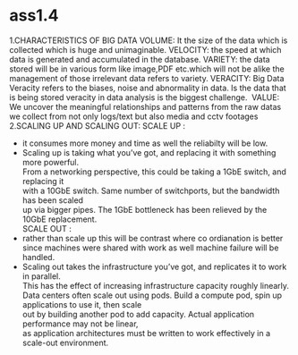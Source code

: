 # ass1.4
1.CHARACTERISTICS OF BIG DATA
VOLUME:
It the size of the data which is collected which is huge and unimaginable.
VELOCITY:
the speed at which data is generated and accumulated in the database.
VARIETY:
the data stored will be in various form like image,PDF etc.which will not be alike the 
management of those irrelevant data refers to variety.
VERACITY:
Big Data Veracity refers to the biases, noise and abnormality in data. Is the data that is being stored
veracity in data analysis is the biggest challenge. 
VALUE: 
 We uncover the meaningful relationships and patterns from the raw datas we collect from not only logs/text but also media
 and cctv footages
 2.SCALING UP AND SCALING OUT:
 SCALE UP :   
- it consumes more money and time as well the reliabilty will be low.   
- Scaling up is taking what you’ve got, and replacing it with something more powerful.  
From a networking perspective, this could be taking a 1GbE switch, and replacing it   
with a 10GbE switch. Same number of switchports, but the bandwidth has been scaled    
up via bigger pipes. The 1GbE bottleneck has been relieved by the 10GbE replacement.     
SCALE OUT :    
- rather than scale up this will be contrast where co ordianation is better since 
machines were shared with work as well machine failure will be handled.    
- Scaling out takes the infrastructure you’ve got, and replicates it to work in parallel.  
This has the effect of increasing infrastructure capacity roughly linearly. 
Data centers often scale out using pods. Build a compute pod, spin up applications to use it, then scale  
out by building another pod to add capacity. Actual application performance may not be linear,  
as application architectures must be written to work effectively in a scale-out environment. 
